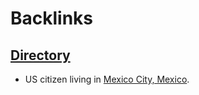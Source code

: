 
# Backlinks
## [Directory](<Directory.md>)
- US citizen living in [Mexico City, Mexico](<Mexico City, Mexico.md>).

